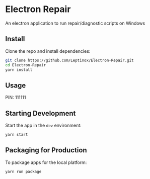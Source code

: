 # Electron Repair
An electron application to run repair/diagnostic scripts on Windows

## Install

Clone the repo and install dependencies:

```bash
git clone https://github.com/Leptinox/Electron-Repair.git
cd Electron-Repair
yarn install
```

## Usage
PIN: 111111

## Starting Development

Start the app in the `dev` environment:

```bash
yarn start
```

## Packaging for Production

To package apps for the local platform:

```bash
yarn run package

